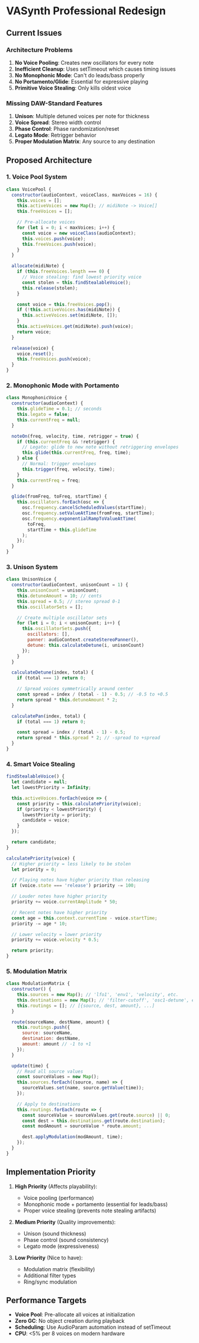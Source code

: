 # VASynth Professional Redesign

## Current Issues

### Architecture Problems
1. **No Voice Pooling**: Creates new oscillators for every note
2. **Inefficient Cleanup**: Uses setTimeout which causes timing issues
3. **No Monophonic Mode**: Can't do leads/bass properly
4. **No Portamento/Glide**: Essential for expressive playing
5. **Primitive Voice Stealing**: Only kills oldest voice

### Missing DAW-Standard Features
1. **Unison**: Multiple detuned voices per note for thickness
2. **Voice Spread**: Stereo width control
3. **Phase Control**: Phase randomization/reset
4. **Legato Mode**: Retrigger behavior
5. **Proper Modulation Matrix**: Any source to any destination

## Proposed Architecture

### 1. Voice Pool System
```javascript
class VoicePool {
  constructor(audioContext, voiceClass, maxVoices = 16) {
    this.voices = [];
    this.activeVoices = new Map(); // midiNote -> Voice[]
    this.freeVoices = [];

    // Pre-allocate voices
    for (let i = 0; i < maxVoices; i++) {
      const voice = new voiceClass(audioContext);
      this.voices.push(voice);
      this.freeVoices.push(voice);
    }
  }

  allocate(midiNote) {
    if (this.freeVoices.length === 0) {
      // Voice stealing: find lowest priority voice
      const stolen = this.findStealableVoice();
      this.release(stolen);
    }

    const voice = this.freeVoices.pop();
    if (!this.activeVoices.has(midiNote)) {
      this.activeVoices.set(midiNote, []);
    }
    this.activeVoices.get(midiNote).push(voice);
    return voice;
  }

  release(voice) {
    voice.reset();
    this.freeVoices.push(voice);
  }
}
```

### 2. Monophonic Mode with Portamento
```javascript
class MonophonicVoice {
  constructor(audioContext) {
    this.glideTime = 0.1; // seconds
    this.legato = false;
    this.currentFreq = null;
  }

  noteOn(freq, velocity, time, retrigger = true) {
    if (this.currentFreq && !retrigger) {
      // Legato: glide to new note without retriggering envelopes
      this.glide(this.currentFreq, freq, time);
    } else {
      // Normal: trigger envelopes
      this.trigger(freq, velocity, time);
    }
    this.currentFreq = freq;
  }

  glide(fromFreq, toFreq, startTime) {
    this.oscillators.forEach(osc => {
      osc.frequency.cancelScheduledValues(startTime);
      osc.frequency.setValueAtTime(fromFreq, startTime);
      osc.frequency.exponentialRampToValueAtTime(
        toFreq,
        startTime + this.glideTime
      );
    });
  }
}
```

### 3. Unison System
```javascript
class UnisonVoice {
  constructor(audioContext, unisonCount = 1) {
    this.unisonCount = unisonCount;
    this.detuneAmount = 10; // cents
    this.spread = 0.5; // stereo spread 0-1
    this.oscillatorSets = [];

    // Create multiple oscillator sets
    for (let i = 0; i < unisonCount; i++) {
      this.oscillatorSets.push({
        oscillators: [],
        panner: audioContext.createStereoPanner(),
        detune: this.calculateDetune(i, unisonCount)
      });
    }
  }

  calculateDetune(index, total) {
    if (total === 1) return 0;

    // Spread voices symmetrically around center
    const spread = index / (total - 1) - 0.5; // -0.5 to +0.5
    return spread * this.detuneAmount * 2;
  }

  calculatePan(index, total) {
    if (total === 1) return 0;

    const spread = index / (total - 1) - 0.5;
    return spread * this.spread * 2; // -spread to +spread
  }
}
```

### 4. Smart Voice Stealing
```javascript
findStealableVoice() {
  let candidate = null;
  let lowestPriority = Infinity;

  this.activeVoices.forEach(voice => {
    const priority = this.calculatePriority(voice);
    if (priority < lowestPriority) {
      lowestPriority = priority;
      candidate = voice;
    }
  });

  return candidate;
}

calculatePriority(voice) {
  // Higher priority = less likely to be stolen
  let priority = 0;

  // Playing notes have higher priority than releasing
  if (voice.state === 'release') priority -= 100;

  // Louder notes have higher priority
  priority += voice.currentAmplitude * 50;

  // Recent notes have higher priority
  const age = this.context.currentTime - voice.startTime;
  priority -= age * 10;

  // Lower velocity = lower priority
  priority += voice.velocity * 0.5;

  return priority;
}
```

### 5. Modulation Matrix
```javascript
class ModulationMatrix {
  constructor() {
    this.sources = new Map(); // 'lfo1', 'env1', 'velocity', etc.
    this.destinations = new Map(); // 'filter-cutoff', 'osc1-detune', etc.
    this.routings = []; // [{source, dest, amount}, ...]
  }

  route(sourceName, destName, amount) {
    this.routings.push({
      source: sourceName,
      destination: destName,
      amount: amount // -1 to +1
    });
  }

  update(time) {
    // Read all source values
    const sourceValues = new Map();
    this.sources.forEach((source, name) => {
      sourceValues.set(name, source.getValue(time));
    });

    // Apply to destinations
    this.routings.forEach(route => {
      const sourceValue = sourceValues.get(route.source) || 0;
      const dest = this.destinations.get(route.destination);
      const modAmount = sourceValue * route.amount;

      dest.applyModulation(modAmount, time);
    });
  }
}
```

## Implementation Priority

1. **High Priority** (Affects playability):
   - Voice pooling (performance)
   - Monophonic mode + portamento (essential for leads/bass)
   - Proper voice stealing (prevents note stealing artifacts)

2. **Medium Priority** (Quality improvements):
   - Unison (sound thickness)
   - Phase control (sound consistency)
   - Legato mode (expressiveness)

3. **Low Priority** (Nice to have):
   - Modulation matrix (flexibility)
   - Additional filter types
   - Ring/sync modulation

## Performance Targets

- **Voice Pool**: Pre-allocate all voices at initialization
- **Zero GC**: No object creation during playback
- **Scheduling**: Use AudioParam automation instead of setTimeout
- **CPU**: <5% per 8 voices on modern hardware

